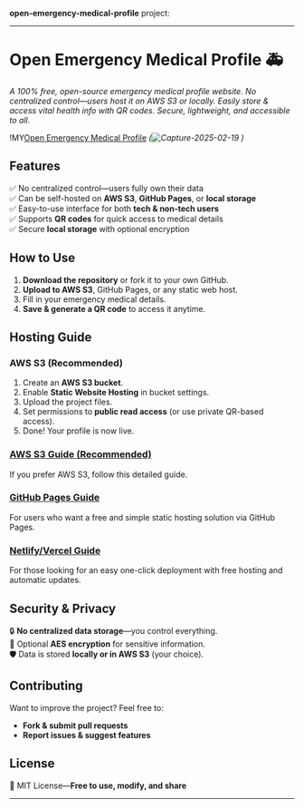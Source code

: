 **open-emergency-medical-profile** 
project:  

---

# **Open Emergency Medical Profile** 🚑  
*A 100% free, open-source emergency medical profile website. No centralized control—users host it on AWS S3 or locally. Easily store & access vital health info with QR codes. Secure, lightweight, and accessible to all.*  

!MY[Open Emergency Medical Profile](https://myemergency.s3.amazonaws.com/index.html) *(![Capture-2025-02-19](https://github.com/user-attachments/assets/ac31c2e5-581f-436d-81fc-3dabd22e3505)
)*  

## **Features**  
✅ No centralized control—users fully own their data  
✅ Can be self-hosted on **AWS S3**, **GitHub Pages**, or **local storage**  
✅ Easy-to-use interface for both **tech & non-tech users**  
✅ Supports **QR codes** for quick access to medical details  
✅ Secure **local storage** with optional encryption  

## **How to Use**  
1. **Download the repository** or fork it to your own GitHub.  
2. **Upload to AWS S3**, GitHub Pages, or any static web host.  
3. Fill in your emergency medical details.  
4. **Save & generate a QR code** to access it anytime.  

## **Hosting Guide**  
### **AWS S3 (Recommended)**  
1. Create an **AWS S3 bucket**.  
2. Enable **Static Website Hosting** in bucket settings.  
3. Upload the project files.  
4. Set permissions to **public read access** (or use private QR-based access).  
5. Done! Your profile is now live.  

### **[AWS S3 Guide (Recommended)](https://github.com/gsrntvc2102000/open-emergency-medical-profile/blob/main/Step-by-Step%20Guide%3A%20Hosting%20on%20AWS%20S3)**  
If you prefer AWS S3, follow this detailed guide.  

 
### **[GitHub Pages Guide](https://github.com/gsrntvc2102000/open-emergency-medical-profile/blob/main/GitHub%20Pages%20Guide.md)**  
For users who want a free and simple static hosting solution via GitHub Pages.  

### **[Netlify/Vercel Guide](https://github.com/gsrntvc2102000/open-emergency-medical-profile/blob/main/Netlify-Vercel%20Guide.md)**  
For those looking for an easy one-click deployment with free hosting and automatic updates.  


## **Security & Privacy**  
🔒 **No centralized data storage**—you control everything.  
🔐 Optional **AES encryption** for sensitive information.  
🛡️ Data is stored **locally or in AWS S3** (your choice).  

## **Contributing**  
Want to improve the project? Feel free to:  
- **Fork & submit pull requests**  
- **Report issues & suggest features**  

## **License**  
📜 MIT License—**Free to use, modify, and share**  

---
